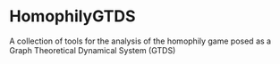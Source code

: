 # HomophilyGTDS
A collection of tools for the analysis of the homophily game posed as a Graph Theoretical Dynamical System (GTDS) 
